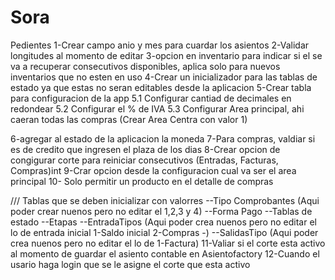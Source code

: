 # Sora

Pedientes
1-Crear campo anio y mes para cuardar los asientos
2-Validar longitudes al momento de editar
3-opcion en inventario para indicar si el se va a recuperar consecutivos disponibles, aplica solo para nuevos inventarios que no esten en uso
4-Crear un inicializador para las tablas de estado ya que estas no seran editables desde la aplicacion
5-Crear tabla para configuracion de la app
    5.1 Configurar cantiad de decimales en redondear
    5.2 Configurar el % de IVA
    5.3 Configurar Area principal, ahi caeran todas las compras (Crear Area Centra con valor 1)
    
6-agregar al estado de la aplicacion la moneda 
7-Para compras, valdiar si es de credito que ingresen el plaza de los dias
8-Crear opcion de congigurar corte para reiniciar consecutivos (Entradas, Facturas, Compras)int
9-Crar opcion desde la configuracion cual va ser el area principal
10- Solo permitir un producto en el detalle de compras

///
Tablas que se deben inicializar con valorres
--Tipo Comprobantes (Aqui poder crear nuenos pero no editar el 1,2,3 y 4)
--Forma Pago
--Tablas de estado
--Etapas
--EntradaTipos (Aqui poder crea nuenos pero no editar el lo de entrada inicial 1-Saldo inicial 2-Compras -)
--SalidasTipo (Aqui poder crea nuenos pero no editar el lo de 1-Factura)
11-Valiar si el corte esta activo al momento de guardar el asiento contable en Asientofactory
12-Cuando el usario haga login que se le asigne el corte que esta activo
